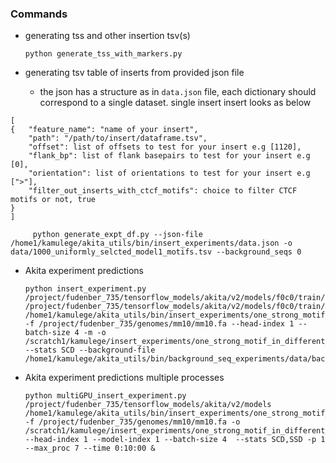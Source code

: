 ### Commands

   - generating tss and other insertion tsv(s)
   
         python generate_tss_with_markers.py
       
       
   - generating tsv table of inserts from provided json file
   
        - the json has a structure as in `data.json` file, each dictionary should correspond to a single dataset. single insert insert looks as below

    [        
    {   "feature_name": "name of your insert",
        "path": "/path/to/insert/dataframe.tsv",     
        "offset": list of offsets to test for your insert e.g [1120],        
        "flank_bp": list of flank basepairs to test for your insert e.g [0],        
        "orientation": list of orientations to test for your insert e.g [">"],
        "filter_out_inserts_with_ctcf_motifs": choice to filter CTCF motifs or not, true
    }
    ]
                
         python generate_expt_df.py --json-file /home1/kamulege/akita_utils/bin/insert_experiments/data.json -o data/1000_uniformly_selcted_model1_motifs.tsv --background_seqs 0 
                

   - Akita experiment predictions 
   
         python insert_experiment.py /project/fudenber_735/tensorflow_models/akita/v2/models/f0c0/train/params.json /project/fudenber_735/tensorflow_models/akita/v2/models/f0c0/train/model1_best.h5 /home1/kamulege/akita_utils/bin/insert_experiments/one_strong_motif_in_different_backgrounds.tsv  -f /project/fudenber_735/genomes/mm10/mm10.fa --head-index 1 --batch-size 4 -m -o /scratch1/kamulege/insert_experiments/one_strong_motif_in_different_backgrounds --stats SCD --background-file  /home1/kamulege/akita_utils/bin/background_seq_experiments/data/background_seqs/job0/background_seqs.fa
        
        
   - Akita experiment predictions multiple processes
   
         python multiGPU_insert_experiment.py /project/fudenber_735/tensorflow_models/akita/v2/models /home1/kamulege/akita_utils/bin/insert_experiments/one_strong_motif_in_different_backgrounds.tsv -f /project/fudenber_735/genomes/mm10/mm10.fa -o /scratch1/kamulege/insert_experiments/one_strong_motif_in_different_backgrounds --head-index 1 --model-index 1 --batch-size 4  --stats SCD,SSD -p 1 --max_proc 7 --time 0:10:00 &